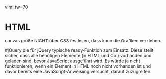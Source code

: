 vim: tw=70

# HTML
canvas größe NICHT über CSS festlegen, dass kann die Grafiken
verziehen.

#jQuery
die für jQuery typische ready-Funktion zum Einsatz. Diese stellt
sicher, dass alle benötigen Elemente (in HTML und Co.) vorhanden und
geladen sind, bevor JavaScript ausgeführt wird. Es würde ja nicht
funktionieren, wenn ein Element in HTML noch nicht vorhanden ist und
davor bereits eine JavaScript-Anweisung versucht, darauf zuzugreifen.
